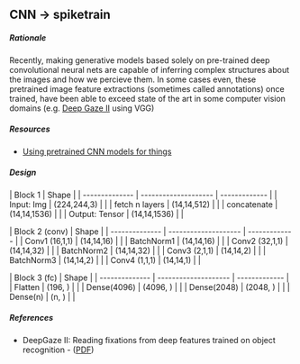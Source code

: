 
## CNN -> spiketrain
##### Rationale
Recently, making generative models based solely on pre-trained deep convolutional neural nets are capable of inferring complex structures about the images and how we percieve them.
In some cases even, these pretrained image feature extractions (sometimes called annotations) once trained, have been able to exceed state of the art in some computer vision domains (e.g. [Deep Gaze II](https://arxiv.org/abs/1610.01563) using VGG)


##### Resources
- [Using pretrained CNN models for things](pretrained_models_readme.md)


##### Design

| Block 1        | Shape                |
| -------------- | -------------------- | ------------- |
| Input: Img     | (224,244,3)          |               |
| fetch n layers | (14,14,512)          |               |
| concatenate    | (14,14,1536)         |               |
| Output: Tensor | (14,14,1536)         |               |


| Block 2 (conv) | Shape                |
| -------------- | -------------------- | ------------- |
| Conv1 (16,1,1) | (14,14,16)           |               |
| BatchNorm1     | (14,14,16)           |               |
| Conv2 (32,1,1) | (14,14,32)           |               |
| BatchNorm2     | (14,14,32)           |               |
| Conv3 (2,1,1)  | (14,14,2)            |               |
| BatchNorm3     | (14,14,2)            |               |
| Conv4 (1,1,1)  | (14,14,1)            |               |

| Block 3 (fc)   | Shape                |
| -------------- | -------------------- | ------------- |
| Flatten        | (196, )              |               |
| Dense(4096)    | (4096, )             |               |
| Dense(2048)    | (2048, )             |               |
| Dense(n)       | (n, )                |               |

##### References
- DeepGaze II: Reading fixations from deep features trained on object recognition - ([PDF](https://arxiv.org/pdf/1610.01563))
